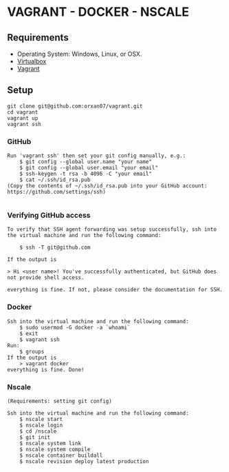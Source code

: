 VAGRANT - DOCKER - NSCALE
================================

## Requirements

- Operating System: Windows, Linux, or OSX.
- [Virtualbox][1]
- [Vagrant][2]

## Setup

```
git clone git@github.com:orxan07/vagrant.git
cd vagrant
vagrant up
vagrant ssh
```

### GitHub

```
Run 'vagrant ssh' then set your git config manually, e.g.:
    $ git config --global user.name "your name"
    $ git config --global user.email "your email"
    $ ssh-keygen -t rsa -b 4096 -C "your email"
    $ cat ~/.ssh/id_rsa.pub
(Copy the contents of ~/.ssh/id_rsa.pub into your GitHub account: https://github.com/settings/ssh)


```

### Verifying GitHub access

```
To verify that SSH agent forwarding was setup successfully, ssh into the virtual machine and run the following command:

    $ ssh -T git@github.com

If the output is

> Hi <user name>! You've successfully authenticated, but GitHub does not provide shell access.

everything is fine. If not, please consider the documentation for SSH.

```

### Docker

```
Ssh into the virtual machine and run the following command:
    $ sudo usermod -G docker -a `whoami`
    $ exit
    $ vagrant ssh
Run: 
    $ groups
If the output is 
    > vagrant docker
everything is fine. Done!

```

### Nscale

```
(Requirements: setting git config)

Ssh into the virtual machine and run the following command:
    $ nscale start
    $ nscale login
    $ cd /nscale
    $ git init
    $ nscale system link
    $ nscale system compile
    $ nscale container buildall
    $ nscale revision deploy latest production
```

[1]: https://www.virtualbox.org
[2]: http://vagrantup.com/

